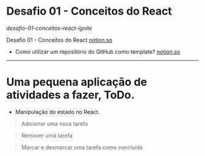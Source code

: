 # Desafio 01 - Conceitos do React

_desafio-01-conceitos-react-ignite_

Desafio 01 - Conceitos do React [notion.so](https://www.notion.so/Desafio-01-Conceitos-do-React-51e4099a6e2f4d4bae94f9fe75bb769d)

* Como utilizar um repositório do GitHub como template? [notion.so](https://www.notion.so/FAQ-Desafios-ddd8fcdf2339436a816a0d9e45767664)


***
# Uma pequena aplicação de atividades a fazer, ToDo.

* Manipulação do estado no React.

> Adicionar uma nova tarefa

> Remover uma tarefa

> Marcar e desmarcar uma tarefa como concluída
